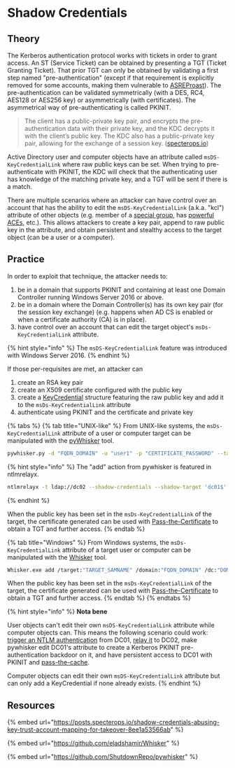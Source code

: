 # Shadow Credentials

## Theory

The Kerberos authentication protocol works with tickets in order to grant access. An ST (Service Ticket) can be obtained by presenting a TGT (Ticket Granting Ticket). That prior TGT can only be obtained by validating a first step named "pre-authentication" (except if that requirement is explicitly removed for some accounts, making them vulnerable to [ASREProast](asreproast.md)). The pre-authentication can be validated symmetrically (with a DES, RC4, AES128 or AES256 key) or asymmetrically (with certificates). The asymmetrical way of pre-authenticating is called PKINIT.

> The client has a public-private key pair, and encrypts the pre-authentication data with their private key, and the KDC decrypts it with the client’s public key. The KDC also has a public-private key pair, allowing for the exchange of a session key. ([specterops.io](https://posts.specterops.io/shadow-credentials-abusing-key-trust-account-mapping-for-takeover-8ee1a53566ab))

Active Directory user and computer objects have an attribute called `msDS-KeyCredentialLink` where raw public keys can be set. When trying to pre-authenticate with PKINIT, the KDC will check that the authenticating user has knowledge of the matching private key, and a TGT will be sent if there is a match.

There are multiple scenarios where an attacker can have control over an account that has the ability to edit the `msDS-KeyCredentialLink` (a.k.a. "kcl") attribute of other objects (e.g. member of a [special group](broken-reference), has [powerful ACEs](../dacl/), etc.). This allows attackers to create a key pair, append to raw public key in the attribute, and obtain persistent and stealthy access to the target object (can be a user or a computer).

## Practice

In order to exploit that technique, the attacker needs to:

1. be in a domain that supports PKINIT and containing at least one Domain Controller running Windows Server 2016 or above.
2. be in a domain where the Domain Controller(s) has its own key pair (for the session key exchange) (e.g. happens when AD CS is enabled or when a certificate authority (CA) is in place).
3. have control over an account that can edit the target object's `msDs-KeyCredentialLink` attribute.

{% hint style="info" %}
The `msDS-KeyCredentialLink` feature was introduced with Windows Server 2016.
{% endhint %}

If those per-requisites are met, an attacker can

1. create an RSA key pair
2. create an X509 certificate configured with the public key
3. create a [KeyCredential](https://docs.microsoft.com/en-us/openspecs/windows\_protocols/ms-adts/de61eb56-b75f-4743-b8af-e9be154b47af) structure featuring the raw public key and add it to the `msDs-KeyCredentialLink` attribute
4. authenticate using PKINIT and the certificate and private key

{% tabs %}
{% tab title="UNIX-like" %}
From UNIX-like systems, the `msDs-KeyCredentialLink` attribute of a user or computer target can be manipulated with the [pyWhisker](https://github.com/ShutdownRepo/pywhisker) tool.

```bash
pywhisker.py -d "FQDN_DOMAIN" -u "user1" -p "CERTIFICATE_PASSWORD" --target "TARGET_SAMNAME" --action "list"
```

{% hint style="info" %}
The "add" action from pywhisker is featured in ntlmrelayx.

```bash
ntlmrelayx -t ldap://dc02 --shadow-credentials --shadow-target 'dc01$'
```
{% endhint %}

When the public key has been set in the `msDs-KeyCredentialLink` of the target, the certificate generated can be used with [Pass-the-Certificate](pass-the-certificate.md) to obtain a TGT and further access.
{% endtab %}

{% tab title="Windows" %}
From Windows systems, the `msDs-KeyCredentialLink` attribute of a target user or computer can be manipulated with the [Whisker](https://github.com/eladshamir/Whisker) tool.

```bash
Whisker.exe add /target:"TARGET_SAMNAME" /domain:"FQDN_DOMAIN" /dc:"DOMAIN_CONTROLLER" /path:"cert.pfx" /password:"pfx-password"
```

When the public key has been set in the `msDs-KeyCredentialLink` of the target, the certificate generated can be used with [Pass-the-Certificate](pass-the-certificate.md) to obtain a TGT and further access.
{% endtab %}
{% endtabs %}

{% hint style="info" %}
**Nota bene**

User objects can't edit their own `msDS-KeyCredentialLink` attribute while computer objects can. This means the following scenario could work: [trigger an NTLM authentication](../mitm-and-coerced-authentications/) from DC01, [relay it](../ntlm/relay.md) to DC02, make pywhisker edit DC01's attribute to create a Kerberos PKINIT pre-authentication backdoor on it, and have persistent access to DC01 with PKINIT and [pass-the-cache](ptc.md).

Computer objects can edit their own `msDS-KeyCredentialLink` attribute but can only add a KeyCredential if none already exists.
{% endhint %}

## Resources

{% embed url="https://posts.specterops.io/shadow-credentials-abusing-key-trust-account-mapping-for-takeover-8ee1a53566ab" %}

{% embed url="https://github.com/eladshamir/Whisker" %}

{% embed url="https://github.com/ShutdownRepo/pywhisker" %}
